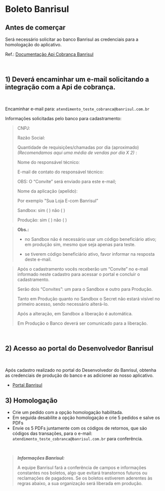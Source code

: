 # Boleto Banrisul

## Antes de comerçar
Será necessário solicitar ao banco Banrisul as credenciais para a homologação do aplicativo. 

Ref.: [Documentação Api Cobrança Banrisul](https://developers-openbanking.banrisul.com.br/pages/PORTAL_V1.6.6/docs/clientes-banrisul/api-cobranca-v1.1.0.html)


<br/>

## 1)  Deverá encaminhar um e-mail solicitando a integração com a Api de cobrança. 

<br/>

Encaminhar e-mail para:  ```atendimento_teste_cobranca@banrisul.com.br```

Informações solicitadas pelo banco para cadastramento:

> CNPJ:
> 
> Razão Social:
> 
> Quantidade de requisições/chamadas por dia (aproximado)
> *(Recomendamos aqui uma média de vendas por dia X 2)* :
> 
> Nome do responsável técnico:
> 
> E-mail de contato do responsável técnico:
> 
> OBS: O “Convite” será enviado para este e-mail;
> 
> Nome da aplicação (apelido):
> 
> Por exemplo "Sua Loja E-com Banrisul”
> 
> Sandbox: sim (   ) não (   )
> 
> Produção: sim (   ) não (   )


> **Obs.:**
> *  no Sandbox não é necessário usar um código beneficiário ativo; em produção sim, mesmo que seja apenas para teste.
> 
> * se tiverem código beneficiário ativo, favor informar na resposta deste e-mail.

> Após o cadastramento vocês receberão um “Convite” no e-mail informado neste cadastro para acessar o portal e concluir o cadastramento.
> 
> Serão dois “Convites”: um para o Sandbox e outro para Produção.
> 
> Tanto em Produção quanto no Sandbox o Secret não estará visível no primeiro acesso, sendo necessário alterá-lo.
> 
> Após a alteração, em Sandbox a liberação é automática.
> 
> Em Produção o Banco deverá ser comunicado para a liberação.

<br />

## 2) Acesso ao portal do Desenvolvedor Banrisul
<br />

Após cadastro realizado no portal do Desenvolvedor do Banrisul, obtenha as credenciais de produção do banco e as adicionei ao nosso aplicativo.

* [Portal Banrisul](https://developersdev.banrisul.com.br/admin/login?to-default-config=true)

## 3) Homologação

* Crie um pedido com a opção homologação habilitada.
* Em seguida desabilite a opção homologação e crie 5 pedidos e salve os PDFs 
* Envie os 5 PDFs juntamente com os códigos de retornos, que são códigos das transações, para o e-mail: `atendimento_teste_cobranca@banrisul.com.br` para conferência.

<br />

> ***Informações Banrisul:***
> 
> A equipe Banrisul fará a conferência de campos e informações constantes nos boletos, algo que evitará transtornos futuros ou reclamações de pagadores. Se os boletos estiverem aderentes às regras abaixo, a sua organização será liberada em produção.

